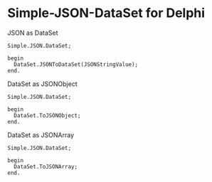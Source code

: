 # Simple-JSON-DataSet for Delphi
JSON as DataSet


```delphi
Simple.JSON.DataSet;

begin
  DataSet.JSONToDataSet(JSONStringValue);
end.
```
DataSet as JSONObject


```delphi
Simple.JSON.DataSet;

begin
  DataSet.ToJSONObject;
end.
```
DataSet as JSONArray


```delphi
Simple.JSON.DataSet;

begin
  DataSet.ToJSONArray;
end.
```
